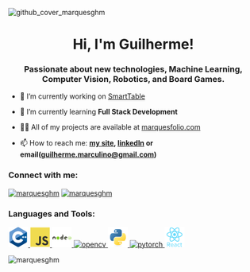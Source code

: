 ![github_cover_marquesghm](https://github.com/marquesghm/marquesghm/assets/7594756/3f6839c8-f89b-4cdd-8ed8-b79e3cac8a79)
<h1 align="center">Hi, I'm Guilherme!</h1>
<h3 align="center">Passionate about new technologies, Machine Learning, Computer Vision, Robotics, and Board Games.</h3>

- 🔭 I’m currently working on [SmartTable](https://github.com/marquesghm/SmartTable)

- 🌱 I’m currently learning **Full Stack Development**

- 👨‍💻 All of my projects are available at [marquesfolio.com](marquesfolio.com)

- 📫 How to reach me: **[my site](marquesfolio.com), [linkedIn](https://www.linkedin.com/in/marquesghm/) or email(guilherme.marculino@gmail.com)**

<h3 align="left">Connect with me:</h3>
<p align="left">
<a href="https://linkedin.com/in/marquesghm" target="blank"><img align="center" src="https://raw.githubusercontent.com/rahuldkjain/github-profile-readme-generator/master/src/images/icons/Social/linked-in-alt.svg" alt="marquesghm" height="30" width="40" /></a>
<a href="https://www.youtube.com/c/marquesghm" target="blank"><img align="center" src="https://raw.githubusercontent.com/rahuldkjain/github-profile-readme-generator/master/src/images/icons/Social/youtube.svg" alt="marquesghm" height="30" width="40" /></a>
</p>

<h3 align="left">Languages and Tools:</h3>
<p align="left"> <a href="https://www.w3schools.com/cpp/" target="_blank" rel="noreferrer"> <img src="https://raw.githubusercontent.com/devicons/devicon/master/icons/cplusplus/cplusplus-original.svg" alt="cplusplus" width="40" height="40"/> </a> <a href="https://developer.mozilla.org/en-US/docs/Web/JavaScript" target="_blank" rel="noreferrer"> <img src="https://raw.githubusercontent.com/devicons/devicon/master/icons/javascript/javascript-original.svg" alt="javascript" width="40" height="40"/> </a> <a href="https://nodejs.org" target="_blank" rel="noreferrer"> <img src="https://raw.githubusercontent.com/devicons/devicon/master/icons/nodejs/nodejs-original-wordmark.svg" alt="nodejs" width="40" height="40"/> </a> <a href="https://opencv.org/" target="_blank" rel="noreferrer"> <img src="https://www.vectorlogo.zone/logos/opencv/opencv-icon.svg" alt="opencv" width="40" height="40"/> </a> <a href="https://www.python.org" target="_blank" rel="noreferrer"> <img src="https://raw.githubusercontent.com/devicons/devicon/master/icons/python/python-original.svg" alt="python" width="40" height="40"/> </a> <a href="https://pytorch.org/" target="_blank" rel="noreferrer"> <img src="https://www.vectorlogo.zone/logos/pytorch/pytorch-icon.svg" alt="pytorch" width="40" height="40"/> </a> <a href="https://reactjs.org/" target="_blank" rel="noreferrer"> <img src="https://raw.githubusercontent.com/devicons/devicon/master/icons/react/react-original-wordmark.svg" alt="react" width="40" height="40"/> </a> </p>

<p><img align="left" src="https://github-readme-stats.vercel.app/api/top-langs?username=marquesghm&show_icons=true&locale=en&layout=compact" alt="marquesghm" /></p>
